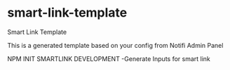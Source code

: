 # smart-link-template
Smart Link Template


This is a generated template based on your config from Notifi Admin Panel


NPM INIT SMARTLINK DEVELOPMENT
-Generate Inputs for smart link 


